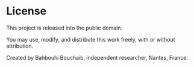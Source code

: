 # License

This project is released into the public domain.

You may use, modify, and distribute this work freely, with or without attribution.

Created by Bahbouhi Bouchaib, independent researcher, Nantes, France.
